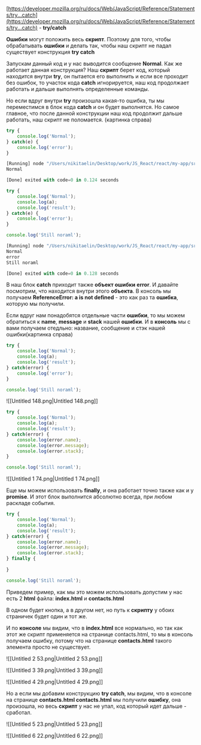 [https://developer.mozilla.org/ru/docs/Web/JavaScript/Reference/Statements/try...catch](https://developer.mozilla.org/ru/docs/Web/JavaScript/Reference/Statements/try...catch) - **try/catch**

  

**Ошибки** могут положить весь **скрипт**. Поэтому для того, чтобы обрабатывать **ошибки** и делать так, чтобы наш скрипт не падал существует конструкция **try catch**

Запускам данный код и у нас выводится сообщение **Normal**. Как же работает данная конструкция? Наш **скрипт** берет код, который находится внутри **try**, он пытается его выполнить и если все проходит без ошибок, то участок кода **catch** игнорируется, наш код продолжает работать и дальше выполнять определенные команды.

Но если вдруг внутри **try** произошла какая-то ошибка, ты мы переместимся в блок кода **catch** и он будет выполнятся. Но самое главное, что после данной конструкции наш код продолжит дальше работать, наш скрипт не поломается. (картинка справа)

```JavaScript
try {
    console.log('Normal');
} catch(e) {
    console.log('error');
}
```

```JavaScript
[Running] node "/Users/nikitaelin/Desktop/work/JS_React/react/my-app/src/tempCodeRunnerFile.js"
Normal

[Done] exited with code=0 in 0.124 seconds
```

```JavaScript
try {
    console.log('Normal');
    console.log(a);
    console.log('result');
} catch(e) {
    console.log('error');
}

console.log('Still noraml');
```

```JavaScript
[Running] node "/Users/nikitaelin/Desktop/work/JS_React/react/my-app/src/tempCodeRunnerFile.js"
Normal
error
Still noraml

[Done] exited with code=0 in 0.128 seconds
```

В наш блок **catch** приходит также **объект ошибки** **error**. И давайте посмотрим, что находится внутри этого **объекта**. В консоль мы получаем **ReferenceError: a is not defined** - это как раз та **ошибка**, которую мы получили.

Если вдруг нам понадобятся отдельные части **ошибки**, то мы можем обратиться к **name**, **message** и **stack** нашей **ошибки**. И в **консоль** мы с вами получаем отедльно: название, сообщение и стэк нашей ошибки(картинка справа)

```JavaScript
try {
    console.log('Normal');
    console.log(a);
    console.log('result');
} catch(error) {
    console.log('error');
}

console.log('Still noraml');
```

![[Untitled 148.png|Untitled 148.png]]

```JavaScript
try {
    console.log('Normal');
    console.log(a);
    console.log('result');
} catch(error) {
    console.log(error.name);
    console.log(error.message);
    console.log(error.stack);
}

console.log('Still noraml');
```

![[Untitled 1 74.png|Untitled 1 74.png]]

Еще мы можем использовать **finally**, и она работает точно также как и у **promise**. И этот блок выполнится абсолютно всегда, при любом раскладе события.

```JavaScript
try {
    console.log('Normal');
    console.log(a);
    console.log('result');
} catch(error) {
    console.log(error.name);
    console.log(error.message);
    console.log(error.stack);
} finally {
    
}

console.log('Still noraml');
```

Приведем пример, как мы это можем использовать допустим у нас есть 2 **html** файла: **index.html** и **contacts.html**

В одном будет кнопка, а в другом нет, но путь к **скрипту** у обоих страничек будет один и тот же.

И по **консоле** мы видим, что в **index.html** все нормально, но так как этот же скрипт применяется на странице contacts.html, то мы в консоль получаем ошибку, потому что на странице **contacts.html** такого элемента просто не существует.

![[Untitled 2 53.png|Untitled 2 53.png]]

![[Untitled 3 39.png|Untitled 3 39.png]]

![[Untitled 4 29.png|Untitled 4 29.png]]

Но а если мы добавим конструкцию **try catch**, мы видим, что в консоле на странице **contacts.html contacts.html** мы получили **ошибку**, она произошла, но весь **скрипт** у нас не упал, код который идет дальше - сработал.

![[Untitled 5 23.png|Untitled 5 23.png]]

![[Untitled 6 22.png|Untitled 6 22.png]]